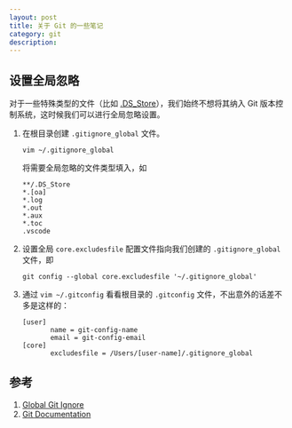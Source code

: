 ```yaml
---
layout: post
title: 关于 Git 的一些笔记
category: git
description: 
---
```


## 设置全局忽略

对于一些特殊类型的文件（比如 [.DS_Store](https://zh.wikipedia.org/zh-cn/.DS_Store)），我们始终不想将其纳入 Git 版本控制系统，这时候我们可以进行全局忽略设置。

1. 在根目录创建 `.gitignore_global` 文件。
    ```terminal
    vim ~/.gitignore_global
    ```
    将需要全局忽略的文件类型填入，如
    ```vim
    **/.DS_Store
    *.[oa]
    *.log
    *.out
    *.aux
    *.toc
    .vscode
    ```

2. 设置全局 `core.excludesfile` 配置文件指向我们创建的 `.gitignore_global` 文件，即

    ```git
    git config --global core.excludesfile '~/.gitignore_global'
    ```
3. 通过 `vim ~/.gitconfig` 看看根目录的 `.gitconfig` 文件，不出意外的话差不多是这样的：

    ```vim
    [user]
           name = git-config-name
           email = git-config-email
    [core]
           excludesfile = /Users/[user-name]/.gitignore_global
    ```


## 参考

1. [Global Git Ignore](https://stackoverflow.com/questions/7335420/global-git-ignore)
2. [Git Documentation](https://git-scm.com/docs/gitignore)